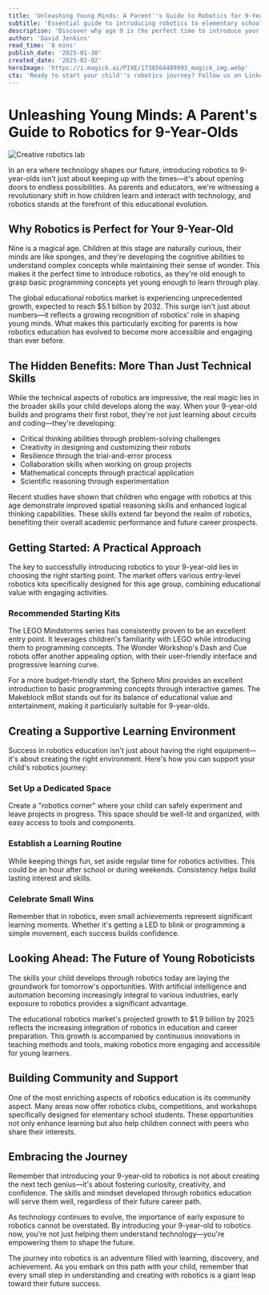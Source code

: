```yaml
---
title: 'Unleashing Young Minds: A Parent''s Guide to Robotics for 9-Year-Olds'
subtitle: 'Essential guide to introducing robotics to elementary school children'
description: 'Discover why age 9 is the perfect time to introduce your child to robotics, with insights into the best starter kits, learning approaches, and long-term benefits. Learn how robotics education builds critical thinking, creativity, and future-ready skills while keeping learning fun and engaging.'
author: 'David Jenkins'
read_time: '8 mins'
publish_date: '2025-01-30'
created_date: '2025-02-02'
heroImage: 'https://i.magick.ai/PIXE/1738564489993_magick_img.webp'
cta: 'Ready to start your child''s robotics journey? Follow us on LinkedIn for weekly tips, product reviews, and success stories from parents just like you who are helping shape the next generation of innovators.'
---
```


# Unleashing Young Minds: A Parent's Guide to Robotics for 9-Year-Olds

![Creative robotics lab](https://i.magick.ai/PIXE/1738564489996_magick_img.webp)

In an era where technology shapes our future, introducing robotics to 9-year-olds isn't just about keeping up with the times—it's about opening doors to endless possibilities. As parents and educators, we're witnessing a revolutionary shift in how children learn and interact with technology, and robotics stands at the forefront of this educational evolution.

## Why Robotics is Perfect for Your 9-Year-Old

Nine is a magical age. Children at this stage are naturally curious, their minds are like sponges, and they're developing the cognitive abilities to understand complex concepts while maintaining their sense of wonder. This makes it the perfect time to introduce robotics, as they're old enough to grasp basic programming concepts yet young enough to learn through play.

The global educational robotics market is experiencing unprecedented growth, expected to reach $5.1 billion by 2032. This surge isn't just about numbers—it reflects a growing recognition of robotics' role in shaping young minds. What makes this particularly exciting for parents is how robotics education has evolved to become more accessible and engaging than ever before.

## The Hidden Benefits: More Than Just Technical Skills

While the technical aspects of robotics are impressive, the real magic lies in the broader skills your child develops along the way. When your 9-year-old builds and programs their first robot, they're not just learning about circuits and coding—they're developing:

- Critical thinking abilities through problem-solving challenges
- Creativity in designing and customizing their robots
- Resilience through the trial-and-error process
- Collaboration skills when working on group projects
- Mathematical concepts through practical application
- Scientific reasoning through experimentation

Recent studies have shown that children who engage with robotics at this age demonstrate improved spatial reasoning skills and enhanced logical thinking capabilities. These skills extend far beyond the realm of robotics, benefiting their overall academic performance and future career prospects.

## Getting Started: A Practical Approach

The key to successfully introducing robotics to your 9-year-old lies in choosing the right starting point. The market offers various entry-level robotics kits specifically designed for this age group, combining educational value with engaging activities.

### Recommended Starting Kits

The LEGO Mindstorms series has consistently proven to be an excellent entry point. It leverages children's familiarity with LEGO while introducing them to programming concepts. The Wonder Workshop's Dash and Cue robots offer another appealing option, with their user-friendly interface and progressive learning curve.

For a more budget-friendly start, the Sphero Mini provides an excellent introduction to basic programming concepts through interactive games. The Makeblock mBot stands out for its balance of educational value and entertainment, making it particularly suitable for 9-year-olds.

## Creating a Supportive Learning Environment

Success in robotics education isn't just about having the right equipment—it's about creating the right environment. Here's how you can support your child's robotics journey:

### Set Up a Dedicated Space

Create a "robotics corner" where your child can safely experiment and leave projects in progress. This space should be well-lit and organized, with easy access to tools and components.

### Establish a Learning Routine

While keeping things fun, set aside regular time for robotics activities. This could be an hour after school or during weekends. Consistency helps build lasting interest and skills.

### Celebrate Small Wins

Remember that in robotics, even small achievements represent significant learning moments. Whether it's getting a LED to blink or programming a simple movement, each success builds confidence.

## Looking Ahead: The Future of Young Roboticists

The skills your child develops through robotics today are laying the groundwork for tomorrow's opportunities. With artificial intelligence and automation becoming increasingly integral to various industries, early exposure to robotics provides a significant advantage.

The educational robotics market's projected growth to $1.9 billion by 2025 reflects the increasing integration of robotics in education and career preparation. This growth is accompanied by continuous innovations in teaching methods and tools, making robotics more engaging and accessible for young learners.

## Building Community and Support

One of the most enriching aspects of robotics education is its community aspect. Many areas now offer robotics clubs, competitions, and workshops specifically designed for elementary school students. These opportunities not only enhance learning but also help children connect with peers who share their interests.

## Embracing the Journey

Remember that introducing your 9-year-old to robotics is not about creating the next tech genius—it's about fostering curiosity, creativity, and confidence. The skills and mindset developed through robotics education will serve them well, regardless of their future career path.

As technology continues to evolve, the importance of early exposure to robotics cannot be overstated. By introducing your 9-year-old to robotics now, you're not just helping them understand technology—you're empowering them to shape the future.

The journey into robotics is an adventure filled with learning, discovery, and achievement. As you embark on this path with your child, remember that every small step in understanding and creating with robotics is a giant leap toward their future success.